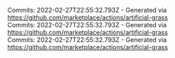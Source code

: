 Commits: 2022-02-27T22:55:32.793Z - Generated via https://github.com/marketplace/actions/artificial-grass
<br>
Commits: 2022-02-27T22:55:32.793Z - Generated via https://github.com/marketplace/actions/artificial-grass
<br>
Commits: 2022-02-27T22:55:32.793Z - Generated via https://github.com/marketplace/actions/artificial-grass
<br>
